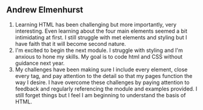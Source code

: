 ## Andrew Elmenhurst
1. Learning HTML has been challenging but more importantly, very interesting. Even learning about the four main elements
seemed a bit intimidating at first. I still struggle with met elements and styling but I have faith that it will become second nature.
2. I'm excited to begin the next module. I struggle with styling and I'm anxious to hone my skills. My goal is to code html and CSS without guidance next year.
3. My challenges have been making sure I include every element, close every tag, and pay attention to the detail so that
my pages function the way I desire. I have overcome these challenges by paying attention to feedback and regularly referencing the module and examples provided. I still forget things but I feel I am beginning to understand the basis of HTML.
